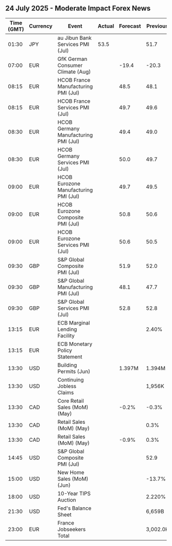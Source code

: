 ## 24 July 2025 - Moderate Impact Forex News

| Time (GMT) | Currency | Event | Actual | Forecast | Previous |
|------|----------|-------|--------|----------|----------|
| 01:30 | JPY | au Jibun Bank Services PMI (Jul) | 53.5 |  | 51.7 |
| 07:00 | EUR | GfK German Consumer Climate (Aug) |  | -19.4 | -20.3 |
| 08:15 | EUR | HCOB France Manufacturing PMI (Jul) |  | 48.5 | 48.1 |
| 08:15 | EUR | HCOB France Services PMI (Jul) |  | 49.7 | 49.6 |
| 08:30 | EUR | HCOB Germany Manufacturing PMI (Jul) |  | 49.4 | 49.0 |
| 08:30 | EUR | HCOB Germany Services PMI (Jul) |  | 50.0 | 49.7 |
| 09:00 | EUR | HCOB Eurozone Manufacturing PMI (Jul) |  | 49.7 | 49.5 |
| 09:00 | EUR | HCOB Eurozone Composite PMI (Jul) |  | 50.8 | 50.6 |
| 09:00 | EUR | HCOB Eurozone Services PMI (Jul) |  | 50.6 | 50.5 |
| 09:30 | GBP | S&P Global Composite PMI (Jul) |  | 51.9 | 52.0 |
| 09:30 | GBP | S&P Global Manufacturing PMI (Jul) |  | 48.1 | 47.7 |
| 09:30 | GBP | S&P Global Services PMI (Jul) |  | 52.8 | 52.8 |
| 13:15 | EUR | ECB Marginal Lending Facility |  |  | 2.40% |
| 13:15 | EUR | ECB Monetary Policy Statement |  |  |  |
| 13:30 | USD | Building Permits (Jun) |  | 1.397M | 1.394M |
| 13:30 | USD | Continuing Jobless Claims |  |  | 1,956K |
| 13:30 | CAD | Core Retail Sales (MoM) (May) |  | -0.2% | -0.3% |
| 13:30 | CAD | Retail Sales (MoM) (May) |  |  | 0.3% |
| 13:30 | CAD | Retail Sales (MoM) (May) |  | -0.9% | 0.3% |
| 14:45 | USD | S&P Global Composite PMI (Jul) |  |  | 52.9 |
| 15:00 | USD | New Home Sales (MoM) (Jun) |  |  | -13.7% |
| 18:00 | USD | 10-Year TIPS Auction |  |  | 2.220% |
| 21:30 | USD | Fed's Balance Sheet |  |  | 6,659B |
| 23:00 | EUR | France Jobseekers Total |  |  | 3,002.0K |
